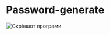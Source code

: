 # Password-generate
![Скріншот програми]([screenshot.png](https://github.com/Nikiitanskiy/Password-generate/blob/main/images/%D0%B7%D0%BE%D0%B1%D1%80%D0%B0%D0%B6%D0%B5%D0%BD%D0%BD%D1%8F_2024-11-18_234549741.png))
